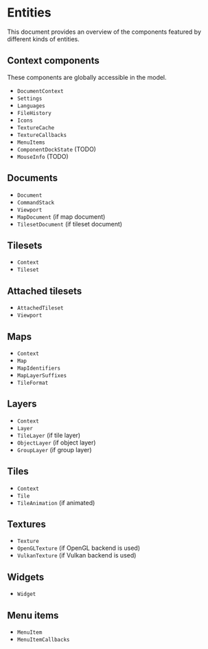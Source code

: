 # Entities

This document provides an overview of the components featured by different kinds of entities.

## Context components

These components are globally accessible in the model.

* `DocumentContext`
* `Settings`
* `Languages`
* `FileHistory`
* `Icons`
* `TextureCache`
* `TextureCallbacks`
* `MenuItems`
* `ComponentDockState` (TODO)
* `MouseInfo` (TODO)

## Documents

* `Document`
* `CommandStack`
* `Viewport`
* `MapDocument` (if map document)
* `TilesetDocument` (if tileset document)

## Tilesets

* `Context`
* `Tileset`

## Attached tilesets

* `AttachedTileset`
* `Viewport`

## Maps

* `Context`
* `Map`
* `MapIdentifiers`
* `MapLayerSuffixes`
* `TileFormat`

## Layers

* `Context`
* `Layer`
* `TileLayer` (if tile layer)
* `ObjectLayer` (if object layer)
* `GroupLayer` (if group layer)

## Tiles

* `Context`
* `Tile`
* `TileAnimation` (if animated)

## Textures

* `Texture`
* `OpenGLTexture` (if OpenGL backend is used)
* `VulkanTexture` (if Vulkan backend is used)

## Widgets

* `Widget`

## Menu items

* `MenuItem`
* `MenuItemCallbacks`